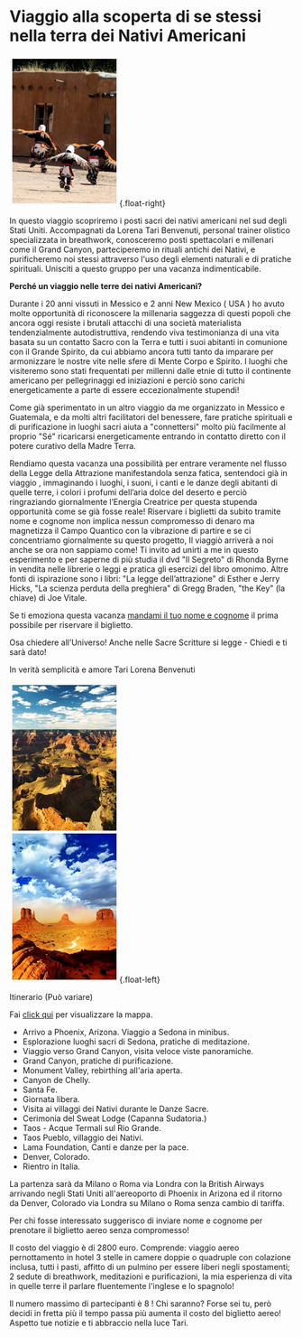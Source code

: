 # Viaggio alla scoperta di se stessi nella terra dei Nativi Americani

![Revolt Dancers](/assets/images/revoltdancers.jpg){.float-right}

In questo viaggio scopriremo i posti sacri dei nativi americani nel sud degli Stati Uniti. Accompagnati da Lorena Tari Benvenuti, personal trainer olistico specializzata in breathwork, conosceremo posti spettacolari e millenari come il Grand Canyon, parteciperemo in rituali antichi dei Nativi, e purificheremo noi stessi attraverso l'uso degli elementi naturali e di pratiche spirituali. Unisciti a questo gruppo per una vacanza indimenticabile.

**Perché un viaggio nelle terre dei nativi Americani?**

Durante i 20 anni vissuti in Messico e 2 anni New Mexico ( USA ) ho avuto molte opportunità di riconoscere la millenaria saggezza di questi popoli che ancora oggi resiste i brutali attacchi di una società materialista tendenzialmente autodistruttiva, rendendo viva testimonianza di una vita basata su un contatto Sacro con la Terra e tutti i suoi abitanti in comunione con il Grande Spirito, da cui abbiamo ancora tutti tanto da imparare per armonizzare le nostre vite nelle sfere di Mente Corpo e Spirito. I luoghi che visiteremo sono stati frequentati per millenni dalle etnie di tutto il continente americano per pellegrinaggi ed iniziazioni e perciò sono carichi energeticamente a parte di essere eccezionalmente stupendi!

Come già sperimentato in un altro viaggio da me organizzato in Messico e Guatemala, e da molti altri facilitatori del benessere, fare pratiche spirituali e di purificazione in luoghi sacri aiuta a "connettersi" molto più facilmente al proprio "Sé" ricaricarsi energeticamente entrando in contatto diretto con il potere curativo della Madre Terra.

Rendiamo questa vacanza una possibilità per entrare veramente nel flusso della Legge della Attrazione manifestandola senza fatica, sentendoci già in viaggio , immaginando i luoghi, i suoni, i canti e le danze degli abitanti di quelle terre, i colori i profumi dell’aria dolce del deserto e perciò ringraziando giornalmente l’Energia Creatrice per questa stupenda opportunità come se già fosse reale! Riservare i biglietti da subito tramite nome e cognome non implica nessun compromesso di denaro ma magnetizza il Campo Quantico con la vibrazione di partire e se ci concentriamo giornalmente su questo progetto, Il viaggiò arriverà a noi anche se ora non sappiamo come! Ti invito ad unirti a me in questo esperimento e per saperne di più studia il dvd "Il Segreto" di Rhonda Byrne in vendita nelle librerie o leggi e pratica gli esercizi del libro omonimo. Altre fonti di ispirazione sono i libri: "La legge dell’attrazione" di Esther e Jerry Hicks, "La scienza perduta della preghiera" di Gregg Braden, "the Key" (la chiave) di Joe Vitale.

Se ti emoziona questa vacanza [mandami il tuo nome e cognome](/contatto) il prima possibile per riservare il biglietto.

Osa chiedere all’Universo! Anche nelle Sacre Scritture si legge - Chiedi e ti sarà dato!

In verità semplicità e amore Tari Lorena Benvenuti

![Grand Canyon e Monument Valley](/assets/images/itinerario.jpg){.float-left}

Itinerario (Può variare)

Fai [click qui](/assets/images/mappaviaggio.jpg) per visualizzare la mappa.

- Arrivo a Phoenix, Arizona. Viaggio a Sedona in minibus.
- Esplorazione luoghi sacri di Sedona, pratiche di meditazione.
- Viaggio verso Grand Canyon, visita veloce viste panoramiche.
- Grand Canyon, pratiche di purificazione.
- Monument Valley, rebirthing all'aria aperta.
- Canyon de Chelly.
- Santa Fe.
- Giornata libera.
- Visita ai villaggi dei Nativi durante le Danze Sacre.
- Cerimonia del Sweat Lodge (Capanna Sudatoria.)
- Taos - Acque Termali sul Rio Grande.
- Taos Pueblo, villaggio dei Nativi.
- Lama Foundation, Canti e danze per la pace.
- Denver, Colorado.
- Rientro in Italia.

La partenza sarà da Milano o Roma via Londra con la British Airways arrivando negli Stati Uniti all'aereoporto di Phoenix in Arizona ed il ritorno da Denver, Colorado via Londra su Milano o Roma senza cambio di tariffa.

Per chi fosse interessato suggerisco di inviare nome e cognome per prenotare il biglietto aereo senza compromesso!

Il costo del viaggio è di 2800 euro. Comprende: viaggio aereo pernottamento in hotel 3 stelle in camere doppie o quadruple con colazione inclusa, tutti i pasti, affitto di un pulmino per essere liberi negli spostamenti; 2 sedute di breathwork, meditazioni e purificazioni, la mia esperienza di vita in quelle terre il parlare fluentemente l'inglese e lo spagnolo!

Il numero massimo di partecipanti è 8 ! Chi saranno? Forse sei tu, però decidi in fretta più il tempo passa più aumenta il costo del biglietto aereo! Aspetto tue notizie e ti abbraccio nella luce Tari.
